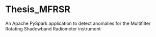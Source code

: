 # Thesis_MFRSR
An Apache PySpark application to detect anomalies for the Multifilter Rotating Shadowband Radiometer instrument
